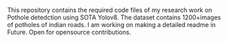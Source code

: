 This repository contains the required code files of my research work on Pothole detedction using SOTA Yolov8.
The dataset contains 1200+images of potholes of indian roads.
I am working on making a detailed readme in Future.
Open for opensource contributions.
